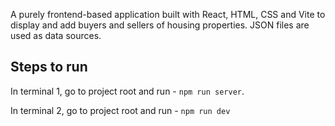 A purely frontend-based application built with React, HTML, CSS and Vite to display and add buyers and sellers of housing properties. JSON files are used as data sources.

## Steps to run

In terminal 1, go to project root and run - `npm run server`.

In terminal 2, go to project root and run - `npm run dev`
